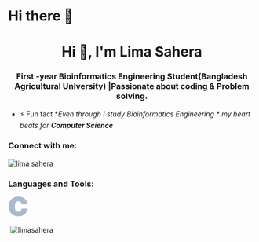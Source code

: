 # Hi there 👋
<h1 align="center">Hi 👋, I'm Lima Sahera</h1>
<h3 align="center">First -year Bioinformatics Engineering Student(Bangladesh Agricultural University) |Passionate about coding & Problem solving.</h3>

- ⚡ Fun fact **Even through I study *Bioinformatics Engineering * my heart beats for **Computer Science****

<h3 align="left">Connect with me:</h3>
<p align="left">
<a href="https://linkedin.com/in/lima sahera" target="blank"><img align="center" src="https://raw.githubusercontent.com/rahuldkjain/github-profile-readme-generator/master/src/images/icons/Social/linked-in-alt.svg" alt="lima sahera" height="30" width="40" /></a>
</p>

<h3 align="left">Languages and Tools:</h3>
<p align="left"> <a href="https://www.cprogramming.com/" target="_blank" rel="noreferrer"> <img src="https://raw.githubusercontent.com/devicons/devicon/master/icons/c/c-original.svg" alt="c" width="40" height="40"/> </a> </p>

<p>&nbsp;<img align="center" src="https://github-readme-stats.vercel.app/api?username=limasahera&show_icons=true&locale=en" alt="limasahera" /></p>

<!--
**limasahera/limasahera** is a ✨ _special_ ✨ repository because its `README.md` (this file) appears on your GitHub profile.

Here are some ideas to get you started:

- 🔭 I’m currently working on ...
- 🌱 I’m currently learning ...programming basic (c,python,java-whichever i am learning 
- 👯 I’m looking to collaborate on ...
- 🤔 I’m looking for help with ...
- 💬 Ask me about ...
- 📫 How to reach me: ...
- 😄 Pronouns: ...
- ⚡ Fun fact: ...
